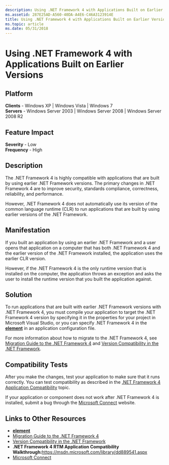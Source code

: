 ```yaml
---
description: Using .NET Framework 4 with Applications Built on Earlier Versions
ms.assetid: 287E25AD-A560-40DA-A4E6-C46A3123914E
title: Using .NET Framework 4 with Applications Built on Earlier Versions
ms.topic: article
ms.date: 05/31/2018
---
```


# Using .NET Framework 4 with Applications Built on Earlier Versions

## Platform

 **Clients** - Windows XP \| Windows Vista \| Windows 7  
**Servers** - Windows Server 2003 \| Windows Server 2008 \| Windows Server 2008 R2  


## Feature Impact

 **Severity** - Low  
**Frequency** - High  






## Description

The .NET Framework 4 is highly compatible with applications that are built by using earlier .NET Framework versions. The primary changes in .NET Framework 4 are to improve security, standards compliance, correctness, reliability, and performance.

However, .NET Framework 4 does not automatically use its version of the common language runtime (CLR) to run applications that are built by using earlier versions of the .NET Framework.

## Manifestation

If you built an application by using an earlier .NET Framework and a user opens that application on a computer that has both .NET Framework 4 and the earlier version of the .NET Framework installed, the application uses the earlier CLR version.

However, if the .NET Framework 4 is the only runtime version that is installed on the computer, the application throws an exception and asks the user to install the runtime version that you built the application against.

## Solution

To run applications that are built with earlier .NET Framework versions with .NET Framework 4, you must compile your application to target the .NET Framework 4 version by specifying it in the properties for your project in Microsoft Visual Studio, or you can specify .NET Framework 4 in the [**<supportedRuntime> element**](/previous-versions/dotnet/netframework-1.1/w4atty68(v=vs.71)) in an application configuration file.

For more information about how to migrate to the .NET Framework 4, see [Migration Guide to the .NET Framework 4](/previous-versions/dotnet/netframework-4.0/ff657133(v=vs.100)) and [Version Compatibility in the .NET Framework](/previous-versions/dotnet/netframework-4.0/ff602939(v=vs.100)).

## Compatibility Tests

After you make the changes, test your application to make sure that it runs correctly. You can test compatibility as described in the [.NET Framework 4 Application Compatibility](/previous-versions/dd889541(v=msdn.10)) topic.

If your application or component does not work after .NET Framework 4 is installed, submit a bug through the [Microsoft Connect](https://connect.microsoft.com/visualstudio) website.

## Links to Other Resources

-   [**<supportedRuntime> element**](/previous-versions/dotnet/netframework-1.1/w4atty68(v=vs.71))
-   [Migration Guide to the .NET Framework 4](/previous-versions/dotnet/netframework-4.0/ff657133(v=vs.100))
-   [Version Compatibility in the .NET Framework](/previous-versions/dotnet/netframework-4.0/ff602939(v=vs.100))
-   **.NET Framework 4 RTM Application Compatibility Walkthrough:**<https://msdn.microsoft.com/library/dd889541.aspx>
-   [Microsoft Connect](https://connect.microsoft.com/)

 

 
